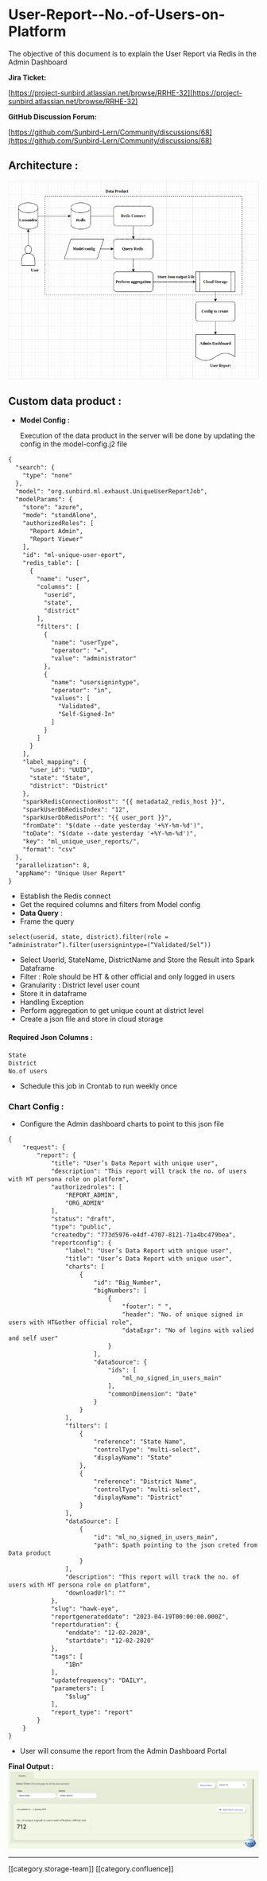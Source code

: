 # User-Report--No.-of-Users-on-Platform

The objective of this document is to explain the User Report via Redis in the Admin Dashboard

**Jira Ticket:**

[https://project-sunbird.atlassian.net/browse/RRHE-32](https://project-sunbird.atlassian.net/browse/RRHE-32)

**GitHub Discussion Forum:**

[https://github.com/Sunbird-Lern/Community/discussions/68](https://github.com/Sunbird-Lern/Community/discussions/68)

## Architecture :

![](<../../../../../../.gitbook/assets/Screenshot from 2023-04-18 14-16-31 (1).png>)

## Custom data product :

*   **Model Config :**

    Execution of the data product in the server will be done by updating the config in the model-config.j2 file

```
{
  "search": {
    "type": "none"
  },
  "model": "org.sunbird.ml.exhaust.UniqueUserReportJob",
  "modelParams": {
    "store": "azure",
    "mode": "standAlone",
    "authorizedRoles": [
      "Report Admin",
      "Report Viewer"
    ],
    "id": "ml-unique-user-eport",
    "redis_table": [
      {
        "name": "user",
        "columns": [
          "userid",
          "state",
          "district"
        ],
        "filters": [
          {
            "name": "userType",
            "operator": "=",
            "value": "administrator"
          },
          {
            "name": "usersignintype",
            "operator": "in",
            "values": [
              "Validated",
              "Self-Signed-In"
            ]
          }
        ]
      }
    ],
    "label_mapping": {
      "user_id": "UUID",
      "state": "State",
      "district": "District"
    },
    "sparkRedisConnectionHost": "{{ metadata2_redis_host }}",
    "sparkUserDbRedisIndex": "12",
    "sparkUserDbRedisPort": "{{ user_port }}",
    "fromDate": "$(date --date yesterday '+%Y-%m-%d')",
    "toDate": "$(date --date yesterday '+%Y-%m-%d')",
    "key": "ml_unique_user_reports/",
    "format": "csv"
  },
  "parallelization": 8,
  "appName": "Unique User Report"
}
```

* Establish the Redis connect
* Get the required columns and filters from Model config
* **Data Query** :
* Frame the query

```
select(userid, state, district).filter(role = “administrator”).filter(usersignintype=(“Validated/Sel“))
```

* Select UserId, StateName, DistrictName and Store the Result into Spark Dataframe
* Filter : Role should be HT & other official and only logged in users
* Granularity : District level user count
* Store it in dataframe
* Handling Exception
* Perform aggregation to get unique count at district level
* Create a json file and store in cloud storage

#### Required Json Columns :

```
State
District
No.of users
```

* Schedule this job in Crontab to run weekly once

### Chart Config :

* Configure the Admin dashboard charts to point to this json file

```
{
    "request": {
        "report": {
            "title": "User’s Data Report with unique user",
            "description": "This report will track the no. of users with HT persona role on platform",
            "authorizedroles": [
                "REPORT_ADMIN",
                "ORG_ADMIN"
            ],
            "status": "draft",
            "type": "public",
            "createdby": "773d5976-e4df-4707-8121-71a4bc479bea",
            "reportconfig": {
                "label": "User’s Data Report with unique user",
                "title": "User’s Data Report with unique user",
                "charts": [
                    {
                        "id": "Big_Number",
                        "bigNumbers": [
                            {
                                "footer": " ",
                                "header": "No. of unique signed in  users with HT&other official role",
                                "dataExpr": "No of logins with valied and self user"
                            }
                        ],
                        "dataSource": {
                            "ids": [
                                "ml_no_signed_in_users_main"
                            ],
                            "commonDimension": "Date"
                        }
                    }
                ],
                "filters": [
                    {
                        "reference": "State Name",
                        "controlType": "multi-select",
                        "displayName": "State"
                    },
                    {
                        "reference": "District Name",
                        "controlType": "multi-select",
                        "displayName": "District"
                    }
                ],
                "dataSource": [
                    {
                        "id": "ml_no_signed_in_users_main",
                        "path": $path pointing to the json creted from Data product
                    }
                ],
                "description": "This report will track the no. of users with HT persona role on platform",
                "downloadUrl": ""
            },
            "slug": "hawk-eye",
            "reportgenerateddate": "2023-04-19T00:00:00.000Z",
            "reportduration": {
                "enddate": "12-02-2020",
                "startdate": "12-02-2020"
            },
            "tags": [
                "1Bn"
            ],
            "updatefrequency": "DAILY",
            "parameters": [
                "$slug"
            ],
            "report_type": "report"
        }
    }
}
```

* User will consume the report from the Admin Dashboard Portal

**Final Output :** ![](<../../../../../../.gitbook/assets/Screenshot from 2023-04-19 15-55-22 (1).png>)

***

\[\[category.storage-team]] \[\[category.confluence]]
